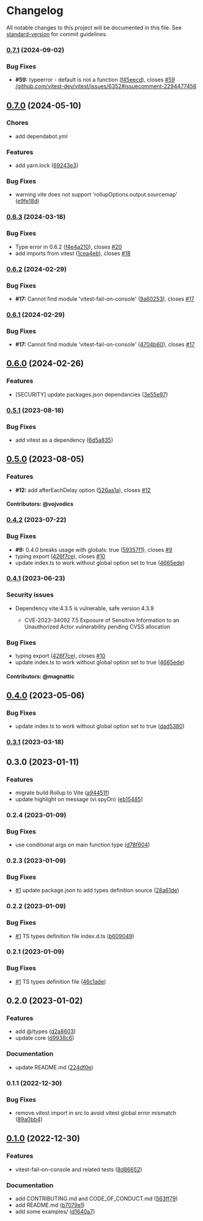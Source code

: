 # Changelog

All notable changes to this project will be documented in this file. See [standard-version](https://github.com/conventional-changelog/standard-version) for commit guidelines.

### [0.7.1](https://github.com/thomasbrodusch/vitest-fail-on-console/compare/v0.7.0...v0.7.1) (2024-09-02)


### Bug Fixes

* **#59:** typeerror - default is not a function ([f45eecd](https://github.com/thomasbrodusch/vitest-fail-on-console/commits/f45eecdd5b661e93b663c1b851798ed27eaad03b)), closes [#59](https://github.com/thomasbrodusch/vitest-fail-on-console/issues/59) [/github.com/vitest-dev/vitest/issues/6352#issuecomment-2294477456](https://github.com/thomasbrodusch//github.com/vitest-dev/vitest/issues/6352/issues/issuecomment-2294477456)

## [0.7.0](https://github.com/thomasbrodusch/vitest-fail-on-console/compare/v0.4.2...v0.7.0) (2024-05-10)

### Chores
* add dependabot.yml

### Features

* add yarn.lock ([69243e3](https://github.com/thomasbrodusch/vitest-fail-on-console/commits/69243e3597a142a054861c29e9562708d487f2f9))


### Bug Fixes
* warning vite does not support 'rollupOptions.output.sourcemap' ([e9fe18d](https://github.com/thomasbrodusch/vitest-fail-on-console/commits/e9fe18df65d2cd67826add6b448720daf20190fe))

### [0.6.3](https://github.com/thomasbrodusch/vitest-fail-on-console/compare/v0.4.2...v0.6.3) (2024-03-18)


### Bug Fixes
* Type error in 0.6.2 ([f4e4a210](https://github.com/thomasbrodusch/vitest-fail-on-console/commits/f4e4a2104265c46e8a5aa0c3c95e1b2f2228ce3f)), closes [#20](https://github.com/thomasbrodusch/vitest-fail-on-console/issues/20)
* add imports from vitest ([1cea4eb](https://github.com/thomasbrodusch/vitest-fail-on-console/commits/1cea4ebfb85e93c8a6b227869082948ca6578878)), closes [#18](https://github.com/thomasbrodusch/vitest-fail-on-console/issues/18)

### [0.6.2](https://github.com/thomasbrodusch/vitest-fail-on-console/compare/v0.6.1...v0.6.2) (2024-02-29)


### Bug Fixes

* **#17:** Cannot find module 'vitest-fail-on-console' ([9a60253](https://github.com/thomasbrodusch/vitest-fail-on-console/commits/9a6025381657a5af7820c6babad8cea417357268)), closes [#17](https://github.com/thomasbrodusch/vitest-fail-on-console/issues/17)


### [0.6.1](https://github.com/thomasbrodusch/vitest-fail-on-console/compare/v0.6.0...v0.6.1) (2024-02-29)

### Bug Fixes

* **#17:** Cannot find module 'vitest-fail-on-console' ([4704b60](https://github.com/thomasbrodusch/vitest-fail-on-console/commits/4704b608966d4fa07dbf35c787ae6b6fd88d41fe)), closes [#17](https://github.com/thomasbrodusch/vitest-fail-on-console/issues/17)

## [0.6.0](https://github.com/thomasbrodusch/vitest-fail-on-console/compare/v0.4.2...v0.6.0) (2024-02-26)

### Features
* [SECURITY] update packages.json dependancies ([3e55e97](https://github.com/thomasbrodusch/vitest-fail-on-console/commit/3e55e97181121ace8b90ca4fbccbd5d927ea47f1))


### [0.5.1](https://github.com/thomasbrodusch/vitest-fail-on-console/compare/v0.4.2...v0.5.1) (2023-08-18)


### Bug Fixes

* add vitest as a dependency ([6d5a835](https://github.com/thomasbrodusch/vitest-fail-on-console/commits/6d5a835467270142b8265b8f6c69b02740dfedc3))

## [0.5.0](https://github.com/thomasbrodusch/vitest-fail-on-console/compare/v0.4.2...v0.5.0) (2023-08-05)


### Features

* **#12:** add afterEachDelay option ([526aa1a](https://github.com/thomasbrodusch/vitest-fail-on-console/commits/526aa1a3e3d40a77669de8bc1d33ae48dafed750)), closes [#12](https://github.com/thomasbrodusch/vitest-fail-on-console/issues/12)

#### Contributors: @vojvodics

### [0.4.2](https://github.com/thomasbrodusch/vitest-fail-on-console/compare/v0.3.1...v0.4.2) (2023-07-22)


### Bug Fixes

* **#9:** 0.4.0 breaks usage with globals: true ([59357f1](https://github.com/thomasbrodusch/vitest-fail-on-console/commits/59357f19f5667881a8e736ca93bf88bfeeca1394)), closes [#9](https://github.com/thomasbrodusch/vitest-fail-on-console/issues/9)
* typing export ([426f7ce](https://github.com/thomasbrodusch/vitest-fail-on-console/commits/426f7ce55259eb525fcc560928acfa5780310e1b)), closes [#10](https://github.com/thomasbrodusch/vitest-fail-on-console/issues/10)
* update index.ts to work without global option set to true ([4665ede](https://github.com/thomasbrodusch/vitest-fail-on-console/commits/4665ede23d9d5c109f96868536ce2c60398f361b))

### [0.4.1](https://github.com/thomasbrodusch/vitest-fail-on-console/compare/v0.3.1...v0.4.1) (2023-06-23)

### Security issues
* Dependency vite:4.3.5 is vulnerable, safe version 4.3.9
    
  * CVE-2023-34092 7.5 Exposure of Sensitive Information to an Unauthorized Actor vulnerability pending CVSS allocation

### Bug Fixes

* typing export ([426f7ce](https://github.com/thomasbrodusch/vitest-fail-on-console/commits/426f7ce55259eb525fcc560928acfa5780310e1b)), closes [#10](https://github.com/thomasbrodusch/vitest-fail-on-console/issues/10)
* update index.ts to work without global option set to true ([4665ede](https://github.com/thomasbrodusch/vitest-fail-on-console/commits/4665ede23d9d5c109f96868536ce2c60398f361b))

#### Contributors: @magnattic

## [0.4.0](https://github.com/thomasbrodusch/vitest-fail-on-console/compare/v0.3.1...v0.4.0) (2023-05-06)


### Bug Fixes

* update index.ts to work without global option set to true ([dad5380](https://github.com/thomasbrodusch/vitest-fail-on-console/commits/dad53805d0b80ba9c3cb92d5162040be3fcfaa12))

### [0.3.1](https://github.com/thomasbrodusch/vitest-fail-on-console/compare/v0.3.0...v0.3.1) (2023-03-18)

## 0.3.0 (2023-01-11)


### Features

* migrate build Rollup to Vite ([a94451f](https://github.com/thomasbrodusch/vitest-fail-on-console/commits/a94451f2dd21a29d51b4f3617e4b6bb96d35516f))
* update highlight on message (vi.spyOn) ([eb15485](https://github.com/thomasbrodusch/vitest-fail-on-console/commits/eb1548512d0fe3f01c49c92024e056b2987928db))


### 0.2.4 (2023-01-09)


### Bug Fixes

* use conditional args on main function type ([d78f604](https://github.com/thomasbrodusch/vitest-fail-on-console/commits/d78f60497cdfa0f1103de5188f495aa7904ff1f8))


### 0.2.3 (2023-01-09)


### Bug Fixes

* [#1](https://github.com/thomasbrodusch/vitest-fail-on-console/issues/1) update package.json to add types definition source ([28a61de](https://github.com/thomasbrodusch/vitest-fail-on-console/commits/28a61de151e8b2aec74bbbd5ad0752e452b6dd97))

### 0.2.2 (2023-01-09)


### Bug Fixes

* [#1](https://github.com/thomasbrodusch/vitest-fail-on-console/issues/1) TS types definition file index.d.ts ([b609049](https://github.com/thomasbrodusch/vitest-fail-on-console/commits/b609049f8bcea3c0bf0fa37d855f1b05dfebd125))

### 0.2.1 (2023-01-09)


### Bug Fixes

* [#1](https://github.com/thomasbrodusch/vitest-fail-on-console/issues/1) TS types definition file ([46c1ade](https://github.com/thomasbrodusch/vitest-fail-on-console/commits/46c1adeb15ab1277a3107734d0006b5f0fb1085f))


## 0.2.0 (2023-01-02)


### Features

* add @/types ([d2a8603](https://github.com/thomasbrodusch/vitest-fail-on-console/commits/d2a8603e9740f0aadea935c866ee5dc0be2427b9))
* update core ([d9938c6](https://github.com/thomasbrodusch/vitest-fail-on-console/commits/d9938c643d0e627b74f40c91c6237300a81b387c))

### Documentation

* update README.md ([224df0e](https://github.com/thomasbrodusch/vitest-fail-on-console/commits/224df0e2b41837016adb2a92fba3197171e2c2d1))

### 0.1.1 (2022-12-30)


### Bug Fixes

* remove vitest import in src to avoid vitest global error mismatch ([89a0bb4](https://github.com/thomasbrodusch/vitest-fail-on-console/commits/89a0bb47205946b4319a88e2597b464d470a1d1e))


## [0.1.0](https://github.com/thomasbrodusch/vitest-fail-on-console/compare/v0.0.2...v0.1.0) (2022-12-30)


### Features

* vitest-fail-on-console and related tests ([8d86652](https://github.com/thomasbrodusch/vitest-fail-on-console/commits/8d86652f2c858d7bd5a364d7947b11968611bd5d))


### Documentation

* add CONTRIBUTING.md and CODE_OF_CONDUCT.md ([563ff79](https://github.com/thomasbrodusch/vitest-fail-on-console/commits/563ff79765590a2f686b0669cb2e2ac2aab1ef23))
* add README.md ([b7079e1](https://github.com/thomasbrodusch/vitest-fail-on-console/commits/b7079e1ae514ca1b855717938a369b4ffe3baab7))
* add some examples/ ([d1640a7](https://github.com/thomasbrodusch/vitest-fail-on-console/commits/d1640a713944c3bff2a319d4f19e5a6ffd34767b))
